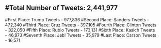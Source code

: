 #Total Number of Tweets: 2,441,977 
---
#First Place: Trump Tweets - 977,836
#Second Place: Sanders Tweets - 472,340
#Third Place: Cruz Tweets - 397,105
#Fourth Place: Clinton Tweets - 322,050
#Fifth Place: Rubio Tweets - 173,131
#Sixth Place: Kasich Tweets - 46,973
#Seventh Place: Jeb! Tweets - 35,979
#Last Place: Carson Tweets - 16,571
